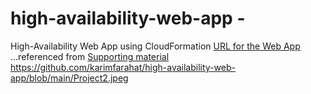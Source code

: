 # high-availability-web-app - 
High-Availability Web App using CloudFormation
[URL for the Web App](http://karim-webap-mkt8i312eagw-1587284558.us-east-1.elb.amazonaws.com/)
...referenced from [Supporting material](https://github.com/udacity/nd9991-c2-Infrastructure-as-Code-v1/tree/master/supporting_material)
https://github.com/karimfarahat/high-availability-web-app/blob/main/Project2.jpeg


